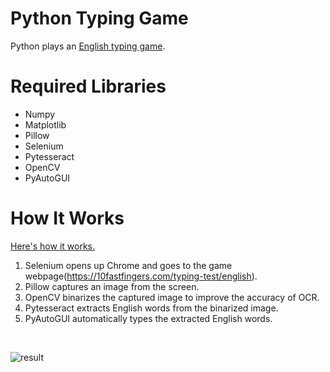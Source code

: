 # Python Typing Game
Python plays an [English typing game](https://10fastfingers.com/typing-test/english).

# Required Libraries
- Numpy
- Matplotlib
- Pillow
- Selenium
- Pytesseract
- OpenCV
- PyAutoGUI

# How It Works

[Here's how it works.](https://www.youtube.com/watch?v=t3jwDWAF5y0)

1. Selenium opens up Chrome and goes to the game webpage(https://10fastfingers.com/typing-test/english).
2. Pillow captures an image from the screen.
3. OpenCV binarizes the captured image to improve the accuracy of OCR.
4. Pytesseract extracts English words from the binarized image.
5. PyAutoGUI automatically types the extracted English words.
<br>

![result](https://github.com/harupy/typing_game/blob/master/video.gif)
